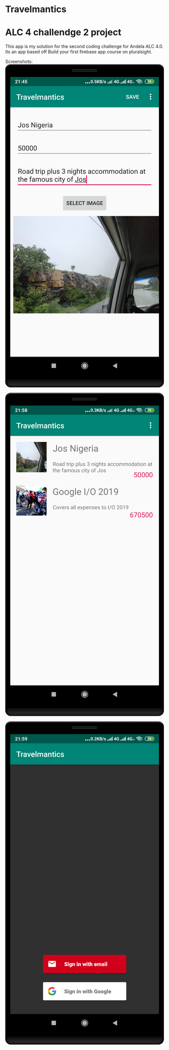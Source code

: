 # Travelmantics
# ALC 4 challendge 2 project

This app is my solution for the second coding challenge for Andela ALC 4.0.
Its an app based off Build your first firebase app course on pluralsight.


Screenshots:
![alt app screenshot](https://github.com/buildbro/Travelmantics/blob/master/screenshots/device-2019-08-04-214602.png)

![alt app screenshot](https://github.com/buildbro/Travelmantics/blob/master/screenshots/device-2019-08-04-215821.png)

![alt app screenshot](https://github.com/buildbro/Travelmantics/blob/master/screenshots/device-2019-08-04-215939.png)
